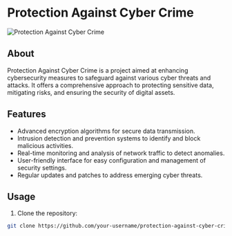 # Protection Against Cyber Crime

![Protection Against Cyber Crime](https://placeimg.com/800/400/tech)

## About

Protection Against Cyber Crime is a project aimed at enhancing cybersecurity measures to safeguard against various cyber threats and attacks. It offers a comprehensive approach to protecting sensitive data, mitigating risks, and ensuring the security of digital assets.

## Features

- Advanced encryption algorithms for secure data transmission.
- Intrusion detection and prevention systems to identify and block malicious activities.
- Real-time monitoring and analysis of network traffic to detect anomalies.
- User-friendly interface for easy configuration and management of security settings.
- Regular updates and patches to address emerging cyber threats.

## Usage

1. Clone the repository:

```bash
git clone https://github.com/your-username/protection-against-cyber-crime.git
